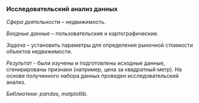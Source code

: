 ### Исследовательский анализ данных ###

*Сфера деятельности* – недвижимость. 

*Входные данные* – пользовательские и картографические. 

*Задача* – установить параметры для определения рыночной стоимости объектов недвижимости.

*Результат* - были изучены и подготовлены исходные данные, сгенирированы признаки (например, цена за квадратный метр). 
На основе полученного набора данных проведен исследовательский анализ.

*Библиотеки: pandas, matplotlib.*

